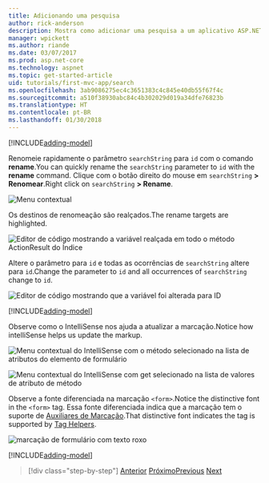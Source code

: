 ```yaml
---
title: Adicionando uma pesquisa
author: rick-anderson
description: Mostra como adicionar uma pesquisa a um aplicativo ASP.NET Core MVC simples
manager: wpickett
ms.author: riande
ms.date: 03/07/2017
ms.prod: asp.net-core
ms.technology: aspnet
ms.topic: get-started-article
uid: tutorials/first-mvc-app/search
ms.openlocfilehash: 3ab9086275ec4c3651383c4c845e40db55f67f4c
ms.sourcegitcommit: a510f38930abc84c4b302029d019a34dfe76823b
ms.translationtype: HT
ms.contentlocale: pt-BR
ms.lasthandoff: 01/30/2018
---
```

[!INCLUDE[adding-model](../../includes/mvc-intro/search1.md)]

<span data-ttu-id="4656b-103">Renomeie rapidamente o parâmetro `searchString` para `id` com o comando **rename**.</span><span class="sxs-lookup"><span data-stu-id="4656b-103">You can quickly rename the `searchString` parameter to `id` with the **rename** command.</span></span> <span data-ttu-id="4656b-104">Clique com o botão direito do mouse em `searchString` **> Renomear**.</span><span class="sxs-lookup"><span data-stu-id="4656b-104">Right click on `searchString` **> Rename**.</span></span>

![Menu contextual](search/_static/rename.png)

<span data-ttu-id="4656b-106">Os destinos de renomeação são realçados.</span><span class="sxs-lookup"><span data-stu-id="4656b-106">The rename targets are highlighted.</span></span>

![Editor de código mostrando a variável realçada em todo o método ActionResult do Índice](search/_static/rename2.png)

<span data-ttu-id="4656b-108">Altere o parâmetro para `id` e todas as ocorrências de `searchString` altere para `id`.</span><span class="sxs-lookup"><span data-stu-id="4656b-108">Change the parameter to `id` and all occurrences of `searchString` change to `id`.</span></span>

![Editor de código mostrando que a variável foi alterada para ID](search/_static/rename3.png)

[!INCLUDE[adding-model](../../includes/mvc-intro/search2.md)]

<span data-ttu-id="4656b-110">Observe como o IntelliSense nos ajuda a atualizar a marcação.</span><span class="sxs-lookup"><span data-stu-id="4656b-110">Notice how intelliSense helps us update the markup.</span></span>

![Menu contextual do IntelliSense com o método selecionado na lista de atributos do elemento de formulário](search/_static/int_m.png)

![Menu contextual do IntelliSense com get selecionado na lista de valores de atributo de método](search/_static/int_get.png)

<span data-ttu-id="4656b-113">Observe a fonte diferenciada na marcação `<form>`.</span><span class="sxs-lookup"><span data-stu-id="4656b-113">Notice the distinctive font in the `<form>` tag.</span></span> <span data-ttu-id="4656b-114">Essa fonte diferenciada indica que a marcação tem o suporte de [Auxiliares de Marcação](../../mvc/views/tag-helpers/intro.md).</span><span class="sxs-lookup"><span data-stu-id="4656b-114">That distinctive font indicates the tag is supported by [Tag Helpers](../../mvc/views/tag-helpers/intro.md).</span></span>

![marcação de formulário com texto roxo](search/_static/th_font.png)

[!INCLUDE[adding-model](../../includes/mvc-intro/search3.md)]

>[!div class="step-by-step"]
<span data-ttu-id="4656b-116">[Anterior](controller-methods-views.md)
[Próximo](new-field.md)</span><span class="sxs-lookup"><span data-stu-id="4656b-116">[Previous](controller-methods-views.md)
[Next](new-field.md)</span></span>  

